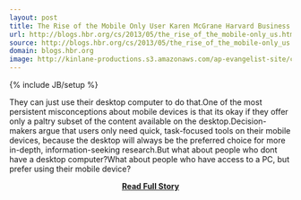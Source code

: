 ```yaml
---
layout: post
title: The Rise of the Mobile Only User Karen McGrane Harvard Business Review
url: http://blogs.hbr.org/cs/2013/05/the_rise_of_the_mobile-only_us.html
source: http://blogs.hbr.org/cs/2013/05/the_rise_of_the_mobile-only_us.html
domain: blogs.hbr.org
image: http://kinlane-productions.s3.amazonaws.com/ap-evangelist-site/curated/screenshots/9403_blogs_hbr_org.png
---
```

{% include JB/setup %}<p>They can just use their desktop computer to do that.One of the most persistent misconceptions about mobile devices is that its okay if they offer only a paltry subset of the content available on the desktop.Decision-makers argue that users only need quick, task-focused tools on their mobile devices, because the desktop will always be the preferred choice for more in-depth, information-seeking research.But what about people who dont have a desktop computer?What about people who have access to a PC, but prefer using their mobile device?</p>
<center><p><a href="http://blogs.hbr.org/cs/2013/05/the_rise_of_the_mobile-only_us.html" style='padding:25px; font-sze:18px; font-weight: bold;'>Read Full Story</a></p></center>
